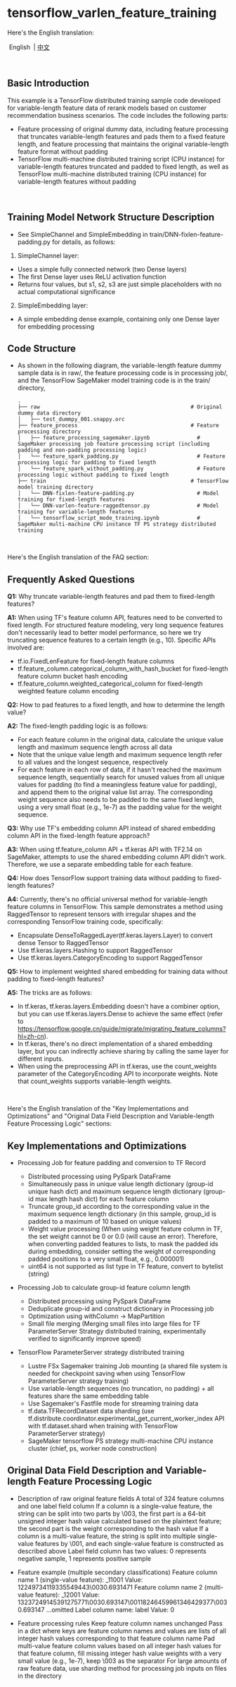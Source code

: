 # tensorflow_varlen_feature_training

Here's the English translation:

<p align="left">
    &nbsp;English&nbsp; | <a href="README.md">中文</a>&nbsp;
</p>
<br>

## Basic Introduction

This example is a TensorFlow distributed training sample code developed for variable-length feature data of rerank models based on customer recommendation business scenarios. The code includes the following parts:
* Feature processing of original dummy data, including feature processing that truncates variable-length features and pads them to a fixed feature length, and feature processing that maintains the original variable-length feature format without padding
* TensorFlow multi-machine distributed training script (CPU instance) for variable-length features truncated and padded to fixed length, as well as TensorFlow multi-machine distributed training (CPU instance) for variable-length features without padding

<br>

## Training Model Network Structure Description
- See SimpleChannel and SimpleEmbedding in train/DNN-fixlen-feature-padding.py for details, as follows:

1. SimpleChannel layer:
- Uses a simple fully connected network (two Dense layers)
- The first Dense layer uses ReLU activation function
- Returns four values, but s1, s2, s3 are just simple placeholders with no actual computational significance

2. SimpleEmbedding layer:
- A simple embedding dense example, containing only one Dense layer for embedding processing

## Code Structure

- As shown in the following diagram, the variable-length feature dummy sample data is in raw/, the feature processing code is in processing job/, and the TensorFlow SageMaker model training code is in the train/ directory,
  ```shell
  .
  ├── raw                                                # Original dummy data directory
  │   ├── test_dummpy_001.snappy.orc                       
  ├── feature_process                                    # Feature processing directory
  │   ├── feature_processing_sagemaker.ipynb               # SageMaker processing job feature processing script (including padding and non-padding processing logic)
  │   └── feature_spark_padding.py                         # Feature processing logic for padding to fixed length
  │   └── feature_spark_without_padding.py                 # Feature processing logic without padding to fixed length
  ├── train                                              # TensorFlow model training directory
  │   └── DNN-fixlen-feature-padding.py                    # Model training for fixed-length features
  │   └── DNN-varlen-feature-raggedtensor.py               # Model training for variable-length features
  │   └── tensorflow_script_mode_training.ipynb            # SageMaker multi-machine CPU instance TF PS strategy distributed training
  ```

<br>

Here's the English translation of the FAQ section:

## Frequently Asked Questions

**Q1:** Why truncate variable-length features and pad them to fixed-length features?

**A1:** When using TF's feature column API, features need to be converted to fixed length. For structured feature modeling, very long sequence features don't necessarily lead to better model performance, so here we try truncating sequence features to a certain length (e.g., 10).
Specific APIs involved are:
- tf.io.FixedLenFeature for fixed-length feature columns
- tf.feature_column.categorical_column_with_hash_bucket for fixed-length feature column bucket hash encoding
- tf.feature_column.weighted_categorical_column for fixed-length weighted feature column encoding

**Q2:** How to pad features to a fixed length, and how to determine the length value?

**A2:** The fixed-length padding logic is as follows:
- For each feature column in the original data, calculate the unique value length and maximum sequence length across all data
- Note that the unique value length and maximum sequence length refer to all values and the longest sequence, respectively
- For each feature in each row of data, if it hasn't reached the maximum sequence length, sequentially search for unused values from all unique values for padding (to find a meaningless feature value for padding), and append them to the original value list array. The corresponding weight sequence also needs to be padded to the same fixed length, using a very small float (e.g., 1e-7) as the padding value for the weight sequence.

**Q3:** Why use TF's embedding column API instead of shared embedding column API in the fixed-length feature approach?

**A3:** When using tf.feature_column API + tf.keras API with TF2.14 on SageMaker, attempts to use the shared embedding column API didn't work. Therefore, we use a separate embedding table for each feature.

**Q4:** How does TensorFlow support training data without padding to fixed-length features?

**A4:** Currently, there's no official universal method for variable-length feature columns in TensorFlow. This sample demonstrates a method using RaggedTensor to represent tensors with irregular shapes and the corresponding TensorFlow training code, specifically:
- Encapsulate DenseToRaggedLayer(tf.keras.layers.Layer) to convert dense Tensor to RaggedTensor
- Use tf.keras.layers.Hashing to support RaggedTensor
- Use tf.keras.layers.CategoryEncoding to support RaggedTensor

**Q5:** How to implement weighted shared embedding for training data without padding to fixed-length features?

**A5:** The tricks are as follows:
- In tf.keras, tf.keras.layers.Embedding doesn't have a combiner option, but you can use tf.keras.layers.Dense to achieve the same effect (refer to https://tensorflow.google.cn/guide/migrate/migrating_feature_columns?hl=zh-cn).
- In tf.keras, there's no direct implementation of a shared embedding layer, but you can indirectly achieve sharing by calling the same layer for different inputs.
- When using the preprocessing API in tf.keras, use the count_weights parameter of the CategoryEncoding API to incorporate weights. Note that count_weights supports variable-length weights.

<br>

Here's the English translation of the "Key Implementations and Optimizations" and "Original Data Field Description and Variable-length Feature Processing Logic" sections:

## Key Implementations and Optimizations
* Processing Job for feature padding and conversion to TF Record
  - Distributed processing using PySpark DataFrame
  - Simultaneously pass in unique value length dictionary (group-id unique hash dict) and maximum sequence length dictionary (group-id max length hash dict) for each feature column
  - Truncate group_id according to the corresponding value in the maximum sequence length dictionary (in this sample, group_id is padded to a maximum of 10 based on unique values)
  - Weight value processing (When using weight feature column in TF, the set weight cannot be 0 or 0.0 (will cause an error). Therefore, when converting padded features to lists, to mask the padded ids during embedding, consider setting the weight of corresponding padded positions to a very small float, e.g., 0.000001)
  - uint64 is not supported as list type in TF feature, convert to bytelist (string)

* Processing Job to calculate group-id feature column length
  - Distributed processing using PySpark DataFrame
  - Deduplicate group-id and construct dictionary in Processing job
  - Optimization using withColumn -> MapPartition
  - Small file merging (Merging small files into large files for TF ParameterServer Strategy distributed training, experimentally verified to significantly improve speed)

* TensorFlow ParameterServer strategy distributed training
  - Lustre FSx Sagemaker training Job mounting (a shared file system is needed for checkpoint saving when using TensorFlow ParameterServer strategy training)
  - Use variable-length sequences (no truncation, no padding) + all features share the same embedding table
  - Use Sagemaker's Fastfile mode for streaming training data
  - tf.data.TFRecordDataset data sharding (use tf.distribute.coordinator.experimental_get_current_worker_index API with tf.dataset.shard when training with TensorFlow ParameterServer strategy)
  - SageMaker tensorflow PS strategy multi-machine CPU instance cluster (chief, ps, worker node construction)

## Original Data Field Description and Variable-length Feature Processing Logic

* Description of raw original feature fields
  A total of 324 feature columns and one label field column
  If a column is a single-value feature, the string can be split into two parts by \003, the first part is a 64-bit unsigned integer hash value calculated based on the plaintext feature; the second part is the weight corresponding to the hash value
  If a column is a multi-value feature, the string is split into multiple single-value features by \001, and each single-value feature is constructed as described above
  Label field column has two values: 0 represents negative sample, 1 represents positive sample

* Feature example (multiple secondary classifications)
  Feature column name 1 (single-value feature): _11001
  Value: 12249734119335549443\0030.6931471
  Feature column name 2 (multi-value feature): _12001
  Value: 13237249145391275771\0030.693147\00118246459961346429377\0030.693147
  ...omitted
  Label column name: label
  Value: 0

* Feature processing rules
  Keep feature column names unchanged
  Pass in a dict where keys are feature column names and values are lists of all integer hash values corresponding to that feature column name
  Pad multi-value feature column values based on all integer hash values for that feature column, fill missing integer hash value weights with a very small value (e.g., 1e-7), keep \003 as the separator
  For large amounts of raw feature data, use sharding method for processing job inputs on files in the directory

<br>